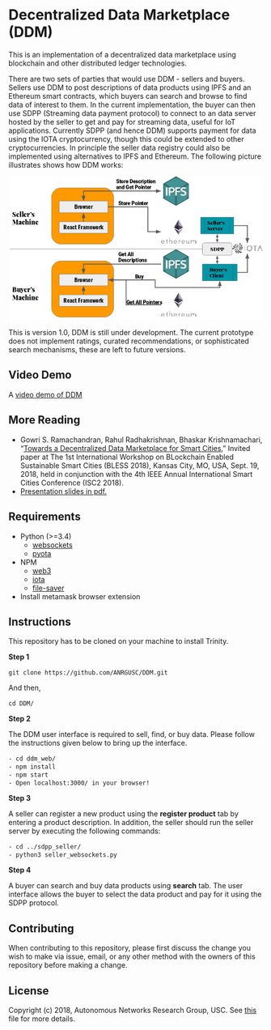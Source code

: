 # Decentralized Data Marketplace (DDM)

This is an implementation of a decentralized data marketplace using blockchain and other distributed ledger technologies.

There are two sets of parties that would use DDM - sellers and buyers. Sellers use DDM to post descriptions of data products using IPFS and an Ethereum smart contracts, which buyers can search and browse to find data of interest to them. In the current implementation, the buyer can then use SDPP (Streaming data payment protocol) to connect to an data server hosted by the seller to get and pay for streaming data, useful for IoT applications. Currently SDPP (and hence DDM) supports payment for data using the IOTA cryptocurrency, though this could be extended to other cryptocurrencies. In principle the seller data registry could also be implemented using alternatives to IPFS and Ethereum. The following picture illustrates shows how DDM works: 

![DDM architecture illustration](https://raw.githubusercontent.com/ANRGUSC/DDM/master/documents/DDM_architecture.png?token=ATzSjrIar8iUxdPSGEvcGN4Gghhg_nLyks5bqpLZwA%3D%3D)

This is version 1.0, DDM is still under development. The current prototype does not implement ratings, curated recommendations, or sophisticated search mechanisms, these are left to future versions.

## Video Demo
A [video demo of DDM](https://www.youtube.com/watch?v=W2hnUdX-yDk?cc_load_policy=1)

## More Reading
* Gowri S. Ramachandran, Rahul Radhakrishnan, Bhaskar Krishnamachari, “[Towards a Decentralized Data Marketplace for Smart Cities](https://github.com/ANRGUSC/DDM/blob/master/documents/ddm.pdf),” Invited paper at The 1st International Workshop on BLockchain Enabled Sustainable Smart Cities (BLESS 2018), Kansas City, MO, USA, Sept. 19, 2018, held in conjunction with the 4th IEEE Annual International Smart Cities Conference (ISC2 2018).  
* [Presentation slides in pdf.](https://github.com/ANRGUSC/DDM/blob/master/documents/ddm_slides.pdf)

## Requirements
* Python (>=3.4)
    * [websockets](https://websockets.readthedocs.io/en/stable/intro.html)
    * [pyota](https://github.com/iotaledger/iota.lib.py)
* NPM
    * [web3](https://github.com/ethereum/web3.js/)
    * [iota](https://github.com/iotaledger/iota.js)
    * [file-saver](https://www.npmjs.com/package/file-saver)
* Install metamask browser extension

## Instructions
This repository has to be cloned on your machine to install Trinity.

**Step 1**

```
git clone https://github.com/ANRGUSC/DDM.git
```

And then,

```
cd DDM/
```

**Step 2**

The DDM user interface is required to sell, find, or buy data. Please follow the instructions given below to bring up the interface.

```
- cd ddm_web/
- npm install
- npm start
- Open localhost:3000/ in your browser! 
``` 

**Step 3**

A seller can register a new product using the **register product** tab by entering a product description. In addition, the seller should run the seller server by executing the following commands:

```
- cd ../sdpp_seller/
- python3 seller_websockets.py
```

**Step 4**

A buyer can search and buy data products using **search** tab. The user interface allows the buyer to select the data product and pay for it using the SDPP protocol.

## Contributing
When contributing to this repository, please first discuss the change you wish to make via issue, email, or any other method with the owners of this repository before making a change.

## License
Copyright (c) 2018, Autonomous Networks Research Group, USC. See [this](https://github.com/ANRGUSC/DDM/blob/master/LICENSE.txt) file for more details.
